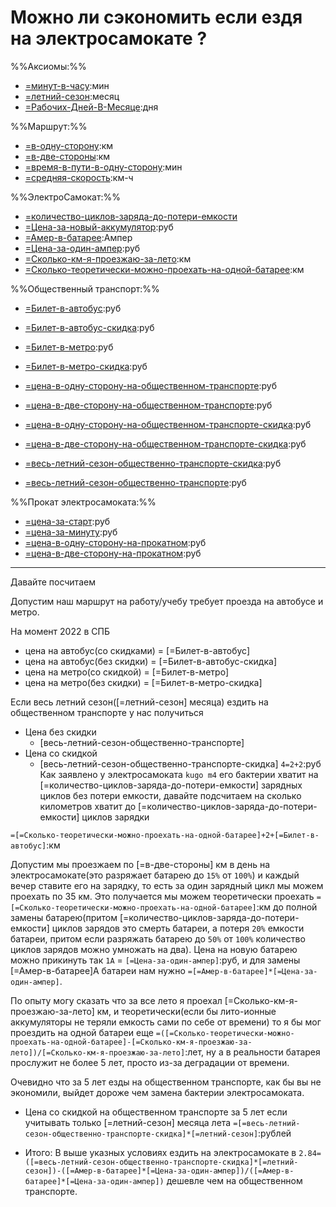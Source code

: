 # Можно ли сэкономить если ездя на электросамокате ?

%%Аксиомы:%%

- [=минут-в-часу](60):мин
- [=летний-сезон](5):месяц
- [=Рабочих-Дней-В-Месяце](24):дня

%%Маршрут:%%

- [=в-одну-сторону](10):км
- [=в-две-стороны](`=[=в-одну-сторону]*2`):км
- [=время-в-пути-в-одну-сторону](30):мин
- [=средняя-скорость](`20=([=в-одну-сторону]/[=время-в-пути-в-одну-сторону])*[=минут-в-часу]`):км-ч

%%ЭлектроСамокат:%%

- [=количество-циклов-заряда-до-потери-емкости](800)
- [=Цена-за-новый-аккумулятор](20_000):руб
- [=Амер-в-батарее](18):Ампер
- [=Цена-за-один-ампер](1000):руб
- [=Сколько-км-я-проезжаю-за-лето](1000):км
- [=Сколько-теоретически-можно-проехать-на-одной-батарее](`=[=количество-циклов-заряда-до-потери-емкости]*[=в-две-стороны]`):км

%%Общественный транспорт:%%

- [=Билет-в-автобус](60):руб
- [=Билет-в-автобус-скидка](31):руб
- [=Билет-в-метро](65):руб
- [=Билет-в-метро-скидка](41):руб

- [=цена-в-одну-сторону-на-общественном-транспорте](`=[=Билет-в-автобус]+[=Билет-в-метро]`):руб
- [=цена-в-две-сторону-на-общественном-транспорте](`=[=цена-в-одну-сторону-на-общественном-транспорте]*2`):руб
- [=цена-в-одну-сторону-на-общественном-транспорте-скидка](`=[=Билет-в-автобус-скидка]+[=Билет-в-метро-скидка]`):руб
- [=цена-в-две-сторону-на-общественном-транспорте-скидка](`=[=цена-в-одну-сторону-на-общественном-транспорте-скидка]*2`):руб

- [=весь-летний-сезон-общественно-транспорте-скидка](`17280=([=цена-в-две-сторону-на-общественном-транспорте-скидка]*[=Рабочих-Дней-В-Месяце])*[=летний-сезон]`):руб
- [=весь-летний-сезон-общественно-транспорте](`30000=([=цена-в-две-сторону-на-общественном-транспорте]*[=Рабочих-Дней-В-Месяце])*[=летний-сезон]`):руб

%%Прокат электросамоката:%%

- [=цена-за-старт](50):руб
- [=цена-за-минуту](5):руб
- [=цена-в-одну-сторону-на-прокатном](`=([=время-в-пути-в-одну-сторону]*[=цена-за-минуту])+[=цена-за-старт]`):руб
- [=цена-в-две-сторону-на-прокатном](`=[=цена-в-одну-сторону-на-прокатном]*2`):руб

---

Давайте посчитаем

Допустим наш маршрут на работу/учебу требует проезда на автобусе и метро.

На момент 2022 в СПБ

- цена на автобус(со скидками) = [=Билет-в-автобус]
- цена на автобус(без скидки) = [=Билет-в-автобус-скидка]
- цена на метро(со скидкой) = [=Билет-в-метро]
- цена на метро(без скидки) = [=Билет-в-метро-скидка]

Если весь летний сезон([=летний-сезон] месяца) ездить на общественном транспорте
у нас получиться

- Цена без скидки
    - [весь-летний-сезон-общественно-транспорте]
- Цена со скидкой
    - [весь-летний-сезон-общественно-транспорте-скидка]
`4=2+2`:руб
Как заявлено у электросамоката `kugo m4` его бактерии хватит
на [=количество-циклов-заряда-до-потери-емкости] зарядных циклов без потери
емкости, давайте подсчитаем на сколько километров хватит до
[=количество-циклов-заряда-до-потери-емкости] циклов зарядки

`=[=Сколько-теоретически-можно-проехать-на-одной-батарее]+2+[=Билет-в-автобус]`:км 



Допустим мы проезжаем по [=в-две-стороны] км в день на электросамокате(это
разряжает батарею до `15%` от `100%`) и каждый вечер ставите его на зарядку, то
есть за один зарядный цикл мы можем проехать по 35 км. Это получается мы можем
теоретически проехать
`=[=Сколько-теоретически-можно-проехать-на-одной-батарее]`:км до полной
замены батарею(притом [=количество-циклов-заряда-до-потери-емкости]
циклов зарядов это смерть батареи, а потеря `20%`
емкости батареи, притом если разряжать батарею до `50%` от `100%` количество
циклов зарядов можно умножать на два). Цена на новую батарею можно прикинуть так
`1A` = `[=Цена-за-один-ампер]`:руб, и для замены [=Амер-в-батарее]A батареи нам
нужно `=[=Амер-в-батарее]*[=Цена-за-один-ампер]`.

По опыту могу сказать что за все лето я проехал [=Сколько-км-я-проезжаю-за-лето]
км, и теоретически(если бы лито-ионные аккумуляторы не теряли емкость сами по
себе от времени) то я бы мог проездить на одной батареи
еще `=([=Сколько-теоретически-можно-проехать-на-одной-батарее]-[=Сколько-км-я-проезжаю-за-лето])/[=Сколько-км-я-проезжаю-за-лето]`:лет, ну а в реальности батарея прослужит не более 5 лет, просто из-за
деградации от времени.

Очевидно что за 5 лет езды на общественном транспорте, как бы вы не экономили,
выйдет дороже чем замена бактерии электросамоката.

- Цена со скидкой на общественном транспорте за 5 лет если учитывать
  только [=летний-сезон]
  месяца
  лета `=[=весь-летний-сезон-общественно-транспорте-скидка]*[=летний-сезон]`:рублей


- Итого: В выше указных условиях ездить на электросамокате в
  `2.84=([=весь-летний-сезон-общественно-транспорте-скидка]*[=летний-сезон])-([=Амер-в-батарее]*[=Цена-за-один-ампер])/([=Амер-в-батарее]*[=Цена-за-один-ампер])`
  дешевле чем на общественном транспорте.